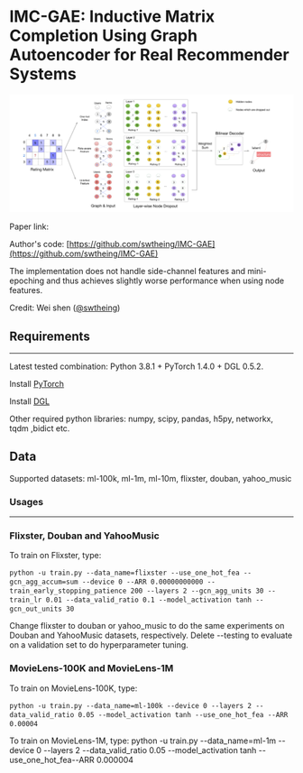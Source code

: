 # IMC-GAE: Inductive Matrix Completion Using Graph Autoencoder for Real Recommender Systems

![IMC-GAE](doc/IMC-GAE.png)

Paper link: 

Author's code: [https://github.com/swtheing/IMC-GAE](https://github.com/swtheing/IMC-GAE)

The implementation does not handle side-channel features and mini-epoching and thus achieves
slightly worse performance when using node features.

Credit: Wei shen ([@swtheing](https://github.com/swtheing))


## Requirements
------------

Latest tested combination: Python 3.8.1 + PyTorch 1.4.0 + DGL 0.5.2.

Install [PyTorch](https://pytorch.org/)

Install [DGL](https://github.com/dmlc/dgl)

Other required python libraries: numpy, scipy, pandas, h5py, networkx, tqdm ,bidict etc.

## Data

Supported datasets: ml-100k, ml-1m, ml-10m, flixster, douban, yahoo_music

### Usages
------

### Flixster, Douban and YahooMusic

To train on Flixster, type:

    python -u train.py --data_name=flixster --use_one_hot_fea --gcn_agg_accum=sum --device 0 --ARR 0.00000000000 --train_early_stopping_patience 200 --layers 2 --gcn_agg_units 30 --train_lr 0.01 --data_valid_ratio 0.1 --model_activation tanh --gcn_out_units 30

Change flixster to douban or yahoo\_music to do the same experiments on Douban and YahooMusic datasets, respectively. Delete --testing to evaluate on a validation set to do hyperparameter tuning.

### MovieLens-100K and MovieLens-1M

To train on MovieLens-100K, type:

    python -u train.py --data_name=ml-100k --device 0 --layers 2 --data_valid_ratio 0.05 --model_activation tanh --use_one_hot_fea --ARR 0.00004

To train on MovieLens-1M, type:
    python -u train.py --data_name=ml-1m --device 0 --layers 2 --data_valid_ratio 0.05 --model_activation tanh --use_one_hot_fea--ARR 0.000004
